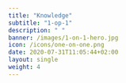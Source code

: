 ```yaml
---
title: "Knowledge"
subtitle: "1-op-1"
description: " "
banner: /images/1-on-1-hero.jpg
icon: /icons/one-on-one.png
date: 2020-07-31T11:05:44+02:00
layout: single
weight: 4
---
```

